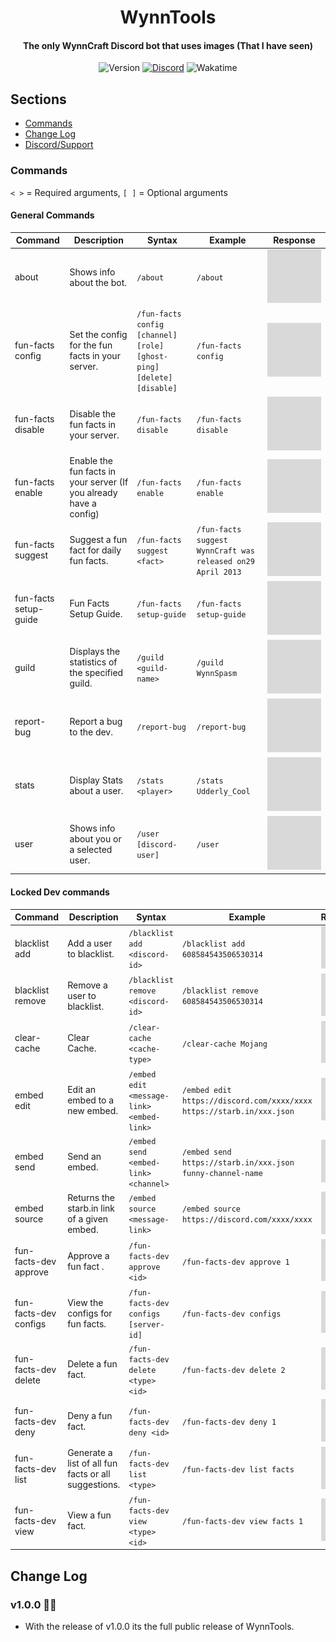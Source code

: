 <div align="center">
    <h1>WynnTools</h1>
    <h4>The only WynnCraft Discord bot that uses images (That I have seen)</h4>
</div>
<div align="center">
    <a><img src="https://img.shields.io/github/package-json/v/kathund/WynnTools" alt="Version"></a>
    <a href="https://discord.com/invite/2vAuyVvdwj"><img src="https://img.shields.io/discord/926873163411910746?color=7289DA&label=Discord" alt="Discord"></a>
    <a><img src="https://wakatime.com/badge/user/2b7c6789-3672-4def-94e6-41ba1c8749a3/project/ba177dfd-57ca-4511-af8a-ec449a281488.svg" alt="Wakatime"></a>
</div>

## Sections

- [Commands](#commands)
- [Change Log](#change-log)
- [Discord/Support](#discord)

### Commands

`< >` = Required arguments, `[ ]` = Optional arguments

#### General Commands

| Command               | Description                                                        | Syntax                                                               | Example                                                     | Response                            |
| --------------------- | ------------------------------------------------------------------ | -------------------------------------------------------------------- | ----------------------------------------------------------- | ----------------------------------- |
| about                 | Shows info about the bot.                                          | `/about`                                                             | `/about`                                                    | ![](src/assets//readme/example.png) |
| fun-facts config      | Set the config for the fun facts in your server.                   | `/fun-facts config [channel] [role] [ghost-ping] [delete] [disable]` | `/fun-facts config`                                         | ![](src/assets/readme/example.png)  |
| fun-facts disable     | Disable the fun facts in your server.                              | `/fun-facts disable `                                                | `/fun-facts disable`                                        | ![](src/assets/readme/example.png)  |
| fun-facts enable      | Enable the fun facts in your server (If you already have a config) | `/fun-facts enable `                                                 | `/fun-facts enable`                                         | ![](src/assets/readme/example.png)  |
| fun-facts suggest     | Suggest a fun fact for daily fun facts.                            | `/fun-facts suggest <fact>`                                          | `/fun-facts suggest WynnCraft was released on29 April 2013` | ![](src/assets/readme/example.png)  |
| fun-facts setup-guide | Fun Facts Setup Guide.                                             | `/fun-facts setup-guide `                                            | `/fun-facts setup-guide`                                    | ![](src/assets/readme/example.png)  |
| guild                 | Displays the statistics of the specified guild.                    | `/guild <guild-name>`                                                | `/guild WynnSpasm`                                          | ![](src/assets/readme/example.png)  |
| report-bug            | Report a bug to the dev.                                           | `/report-bug`                                                        | `/report-bug`                                               | ![](src/assets/readme/example.png)  |
| stats                 | Display Stats about a user.                                        | `/stats <player>`                                                    | `/stats Udderly_Cool`                                       | ![](src/assets/readme/example.png)  |
| user                  | Shows info about you or a selected user.                           | `/user [discord-user]`                                               | `/user`                                                     | ![](src/assets/readme/example.png)  |

#### Locked Dev commands

| Command               | Description                                          | Syntax                                    | Example                                                               | Response                           |
| --------------------- | ---------------------------------------------------- | ----------------------------------------- | --------------------------------------------------------------------- | ---------------------------------- |
| blacklist add         | Add a user to blacklist.                             | `/blacklist add <discord-id>`             | `/blacklist add 608584543506530314`                                   | ![](src/assets/readme/example.png) |
| blacklist remove      | Remove a user to blacklist.                          | `/blacklist remove <discord-id>`          | `/blacklist remove 608584543506530314`                                | ![](src/assets/readme/example.png) |
| clear-cache           | Clear Cache.                                         | `/clear-cache <cache-type>`               | `/clear-cache Mojang`                                                 | ![](src/assets/readme/example.png) |
| embed edit            | Edit an embed to a new embed.                        | `/embed edit <message-link> <embed-link>` | `/embed edit https://discord.com/xxxx/xxxx https://starb.in/xxx.json` | ![](src/assets/readme/example.png) |
| embed send            | Send an embed.                                       | `/embed send <embed-link> <channel>`      | `/embed send https://starb.in/xxx.json funny-channel-name`            | ![](src/assets/readme/example.png) |
| embed source          | Returns the starb.in link of a given embed.          | `/embed source <message-link>`            | `/embed source https://discord.com/xxxx/xxxx`                         | ![](src/assets/readme/example.png) |
| fun-facts-dev approve | Approve a fun fact .                                 | `/fun-facts-dev approve <id>`             | `/fun-facts-dev approve 1`                                            | ![](src/assets/readme/example.png) |
| fun-facts-dev configs | View the configs for fun facts.                      | `/fun-facts-dev configs [server-id]`      | `/fun-facts-dev configs`                                              | ![](src/assets/readme/example.png) |
| fun-facts-dev delete  | Delete a fun fact.                                   | `/fun-facts-dev delete <type> <id>`       | `/fun-facts-dev delete 2`                                             | ![](src/assets/readme/example.png) |
| fun-facts-dev deny    | Deny a fun fact.                                     | `/fun-facts-dev deny <id>`                | `/fun-facts-dev deny 1`                                               | ![](src/assets/readme/example.png) |
| fun-facts-dev list    | Generate a list of all fun facts or all suggestions. | `/fun-facts-dev list <type>`              | `/fun-facts-dev list facts`                                           | ![](src/assets/readme/example.png) |
| fun-facts-dev view    | View a fun fact.                                     | `/fun-facts-dev view <type> <id>`         | `/fun-facts-dev view facts 1`                                         | ![](src/assets/readme/example.png) |

## Change Log

### v1.0.0 🎉🎉

- With the release of v1.0.0 its the full public release of WynnTools.
